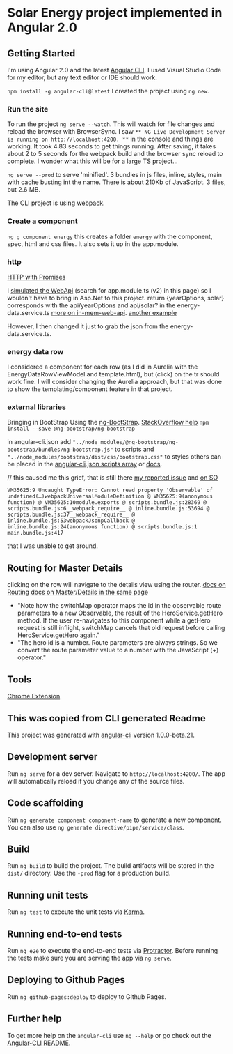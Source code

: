 # Solar Energy project implemented in Angular 2.0

## Getting Started

I'm using Angular 2.0 and the latest [Angular CLI](https://cli.angular.io/). I used Visual Studio Code for my editor, but any text editor or IDE should work.

`npm install -g angular-cli@latest`
I created the project using `ng new`.

### Run the site

To run the project `ng serve --watch`. This will watch for file changes and reload the browser with BrowserSync.
I saw `** NG Live Development Server is running on http://localhost:4200. **` in the console and things are working.
It took 4.83 seconds to get things running.
After saving, it takes about 2 to 5 seconds for the webpack build and the browser sync reload to complete. I wonder what this will be for a large TS project...

`ng serve --prod` to serve 'minified'.
3 bundles in js files, inline, styles, main with cache busting int the name. There is about 210Kb of JavaScript.
3 files, but 2.6 MB.

The CLI project is using [webpack](https://webpack.github.io/).

### Create a component

`ng g component energy`
this creates a folder `energy` with the component, spec, html and css files. It also sets it up in the app.module.

### http

[HTTP with Promises](https://angular.io/docs/ts/latest/tutorial/toh-pt6.html)

I [simulated the WebApi](https://angular.io/docs/ts/latest/tutorial/toh-pt6.html) (search for app.module.ts (v2) in this page) so I wouldn't have to bring in Asp.Net to this project.
return {yearOptions, solar} corresponds with the api/yearOptions and api/solar? in the energy-data.service.ts
[more on in-mem-web-api](https://angular.io/docs/ts/latest/guide/server-communication.html#!#in-mem-web-api).
[another example](https://github.com/angular/in-memory-web-api/blob/master/examples/hero-data.service.ts)

However, I then changed it just to grab the json from the energy-data.service.ts.

### energy data row

I considered a component for each row (as I did in Aurelia with the EnergyDataRowViewModel and template.html), but (click) on the tr should work fine.
I will consider changing the Aurelia approach, but that was done to show the templating/component feature in that project.

### external libraries

Bringing in BootStrap
Using the [ng-BootStrap](https://ng-bootstrap.github.io/#/getting-started).
[StackOverflow help](http://stackoverflow.com/questions/38413044/how-to-add-ng-bootstrap-to-an-angular-cli-broccoli-version-project)
`npm install --save @ng-bootstrap/ng-bootstrap`

in angular-cli.json
add `"../node_modules/@ng-bootstrap/ng-bootstrap/bundles/ng-bootstrap.js"` to scripts
and `"../node_modules/bootstrap/dist/css/bootstrap.css"` to styles
others can be placed in the [angular-cli.json scripts array](http://blog.dmbcllc.com/adding-css-and-javascript-to-an-angular-2-cli-project/) or [docs](https://github.com/angular/angular-cli#global-library-installation).

// this caused me this grief, that is still there [my reported issue](https://github.com/ng-bootstrap/ng-bootstrap/issues/1104) and [on SO](http://stackoverflow.com/questions/40915311/angular-2-2-and-ng-bootstrap-cannot-read-property-observable-of-undefined)

`VM35625:9 Uncaught TypeError: Cannot read property 'Observable' of undefined(…)webpackUniversalModuleDefinition @ VM35625:9(anonymous function) @ VM35625:10module.exports @ scripts.bundle.js:28369 @ scripts.bundle.js:6__webpack_require__ @ inline.bundle.js:53694 @ scripts.bundle.js:37__webpack_require__ @ inline.bundle.js:53webpackJsonpCallback @ inline.bundle.js:24(anonymous function) @ scripts.bundle.js:1
main.bundle.js:417`

that I was unable to get around.

## Routing for Master Details

clicking on the row will navigate to the details view using the router.
[docs on Routing](https://angular.io/docs/ts/latest/tutorial/toh-pt5.html)
[docs on Master/Details in the same page](https://angular.io/docs/ts/latest/tutorial/toh-pt2.html)

* "Note how the switchMap operator maps the id in the observable route parameters to a new Observable, the result of the HeroService.getHero method.
 If the user re-navigates to this component while a getHero request is still inflight, switchMap cancels that old request before calling HeroService.getHero again."
* "The hero id is a number. Route parameters are always strings. So we convert the route parameter value to a number with the JavaScript (+) operator."

## Tools

[Chrome Extension](https://augury.angular.io/guides/)

## This was copied from CLI generated Readme

This project was generated with [angular-cli](https://github.com/angular/angular-cli) version 1.0.0-beta.21.

## Development server

Run `ng serve` for a dev server. Navigate to `http://localhost:4200/`. The app will automatically reload if you change any of the source files.

## Code scaffolding

Run `ng generate component component-name` to generate a new component. You can also use `ng generate directive/pipe/service/class`.

## Build

Run `ng build` to build the project. The build artifacts will be stored in the `dist/` directory. Use the `-prod` flag for a production build.

## Running unit tests

Run `ng test` to execute the unit tests via [Karma](https://karma-runner.github.io).

## Running end-to-end tests

Run `ng e2e` to execute the end-to-end tests via [Protractor](http://www.protractortest.org/).
Before running the tests make sure you are serving the app via `ng serve`.

## Deploying to Github Pages

Run `ng github-pages:deploy` to deploy to Github Pages.

## Further help

To get more help on the `angular-cli` use `ng --help` or go check out the [Angular-CLI README](https://github.com/angular/angular-cli/blob/master/README.md).